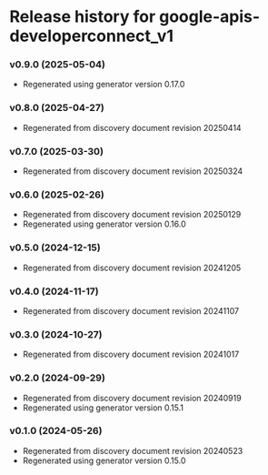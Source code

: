 # Release history for google-apis-developerconnect_v1

### v0.9.0 (2025-05-04)

* Regenerated using generator version 0.17.0

### v0.8.0 (2025-04-27)

* Regenerated from discovery document revision 20250414

### v0.7.0 (2025-03-30)

* Regenerated from discovery document revision 20250324

### v0.6.0 (2025-02-26)

* Regenerated from discovery document revision 20250129
* Regenerated using generator version 0.16.0

### v0.5.0 (2024-12-15)

* Regenerated from discovery document revision 20241205

### v0.4.0 (2024-11-17)

* Regenerated from discovery document revision 20241107

### v0.3.0 (2024-10-27)

* Regenerated from discovery document revision 20241017

### v0.2.0 (2024-09-29)

* Regenerated from discovery document revision 20240919
* Regenerated using generator version 0.15.1

### v0.1.0 (2024-05-26)

* Regenerated from discovery document revision 20240523
* Regenerated using generator version 0.15.0

